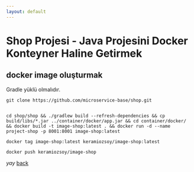 ```yaml
---
layout: default
---
```

# Shop Projesi - Java Projesini Docker Konteyner Haline Getirmek


## docker image oluşturmak

Gradle yüklü olmalıdır.
```
git clone https://github.com/microservice-base/shop.git


cd shop/shop && ./gradlew build --refresh-dependencies && cp build/libs/*.jar ../container/docker/app.jar && cd container/docker/ && docker build -t image-shop:latest . && docker run -d --name project-shop -p 8001:8001 image-shop:latest

docker tag image-shop:latest keramiozsoy/image-shop:latest

docker push keramiozsoy/image-shop

```

_yay_
[back](https://microservice-base.github.io/)
